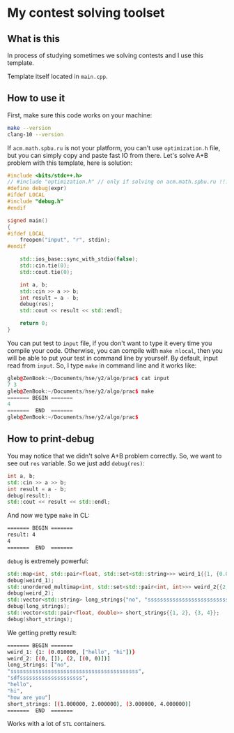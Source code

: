 # My contest solving toolset

## What is this

In process of studying sometimes we solving contests and I use this template.

Template itself located in `main.cpp`.

## How to use it

First, make sure this code works on your machine:
```bash
make --version
clang-10 --version
```
If `acm.math.spbu.ru` is not your platform, you can't use `optimization.h` file, but you can simply copy and paste fast IO from there.
Let's solve A+B problem with this template, here is solution:

```c++
#include <bits/stdc++.h>
// #include "optimization.h" // only if solving on acm.math.spbu.ru !!!
#define debug(expr)
#ifdef LOCAL
#include "debug.h"
#endif

signed main()
{
#ifdef LOCAL
    freopen("input", "r", stdin);
#endif

    std::ios_base::sync_with_stdio(false);
    std::cin.tie(0);
    std::cout.tie(0);

    int a, b;
    std::cin >> a >> b;
    int result = a - b;
    debug(res);
    std::cout << result << std::endl;

    return 0;
}
```

You can put test to `input` file, if you don't want to type it every time you compile your code. Otherwise, you can compile with `make nlocal`, then you will be able to put your test in command line by yourself. By default, input read from `input`.
So, I type `make` in command line and it works like:

```c++
gleb@ZenBook:~/Documents/hse/y2/algo/prac$ cat input
7 3
gleb@ZenBook:~/Documents/hse/y2/algo/prac$ make
======= BEGIN =======
4
=======  END  =======
gleb@ZenBook:~/Documents/hse/y2/algo/prac$
```

## How to print-debug

You may notice that we didn't solve A+B problem correctly. So, we want to see out `res` variable. So we just add `debug(res)`:

```c++
int a, b;
std::cin >> a >> b;
int result = a - b;
debug(result);
std::cout << result << std::endl;
```

And now we type `make` in CL:

```bash
======= BEGIN =======
result: 4
4
=======  END  =======
```

`debug` is extremely powerful:

```c++
std::map<int, std::pair<float, std::set<std::string>>> weird_1{{1, {0.01, {"hello", "hi"}}}};
debug(weird_1);
std::unordered_multimap<int, std::set<std::pair<int, int>>> weird_2{{2, {{}, {}}}, {}};
debug(weird_2);
std::vector<std::string> long_strings{"no", "sssssssssssssssssssssssssssssssssssssssss", "sdfssssssssssssssssssss", "hello", "hi", "how are you"};
debug(long_strings);
std::vector<std::pair<float, double>> short_strings{{1, 2}, {3, 4}};
debug(short_strings);
```

We getting pretty result:

```bash
======= BEGIN =======
weird_1: {1: (0.010000, ["hello", "hi"])}
weird_2: [(0, []), (2, [(0, 0)])]
long_strings: ["no",
"sssssssssssssssssssssssssssssssssssssssss",
"sdfssssssssssssssssssss",
"hello",
"hi",
"how are you"]
short_strings: [(1.000000, 2.000000), (3.000000, 4.000000)]
=======  END  =======
```

Works with a lot of `STL` containers.
